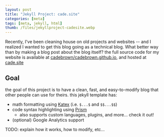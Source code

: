 ```yaml
---
layout: post
title: "Jekyll Project: cade.site"
categories: [meta]
tags: [meta, jekyll, html]
thumb: /files/jekyllproject-cadesite.webp
---
```


Recently, I've been cleaning house on old projects and websites -- and I realized I wanted to get this blog going as a technical blog. What better way than by making a blog post about the blog itself? the full source code for my website is available at [cadebrown/cadebrown.github.io](https://github.com/cadebrown/cadebrown.github.io), and hosted at [cade.site](https://cade.site)

<!--more-->

## Goal

the goal of this project is to have a clean, fast, and easy-to-modify blog that other people can use for theirs. this jekyll template has:

  * math formatting using [Katex](https://www.katex.org/) (i.e. `$...$` and `$$...$$`)
  * code syntax highlighting using [Prism](https://prismjs.com/)
    * also supports custom languages, plugins, and more... check it out!
  * (optional) Google Analytics support


TODO: explain how it works, how to modify, etc...
